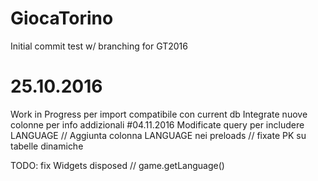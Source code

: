 # GiocaTorino
Initial commit test w/ branching for GT2016
# 25.10.2016
Work in Progress per import compatibile con current db
Integrate nuove colonne per info addizionali
#04.11.2016
Modificate query per includere LANGUAGE //
Aggiunta colonna LANGUAGE nei preloads //
fixate PK su tabelle dinamiche

TODO:
fix Widgets disposed //
game.getLanguage()
